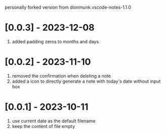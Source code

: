 personally forked version from dionmunk.vscode-notes-1.1.0

# [0.0.3] - 2023-12-08

1. added padding zeros to months and days

# [0.0.2] - 2023-11-10

1. removed the confirmation when deleting a note
2. added a icon to directly generate a note with today's date without input box

# [0.0.1] - 2023-10-11

1. use current date as the default filename
2. keep the content of file empty
